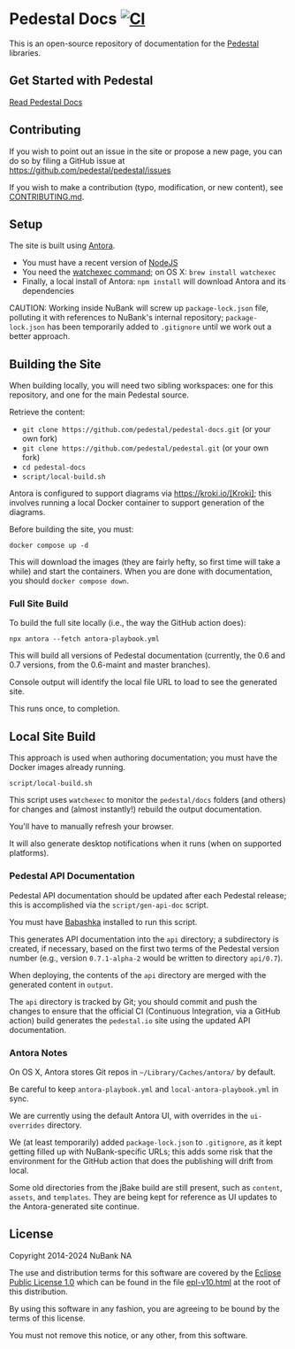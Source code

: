 # Pedestal Docs [![CI](https://github.com/pedestal/pedestal-docs/actions/workflows/ci.yml/badge.svg)](https://github.com/pedestal/pedestal-docs/actions/workflows/ci.yml)

This is an open-source repository of documentation for the
[Pedestal](https://github.com/pedestal/pedestal) libraries.

## Get Started with Pedestal

[Read Pedestal Docs](http://pedestal.io)

##  Contributing

If you wish to point out an issue in the site or propose a new page,
you can do so by filing a GitHub issue at
https://github.com/pedestal/pedestal/issues

If you wish to make a contribution (typo, modification, or new
content), see [CONTRIBUTING.md](./CONTRIBUTING.md).

## Setup

The site is built using [Antora](https://antora.org/).

* You must have a recent version of [NodeJS](https://nodejs.org/)
* You need the  [watchexec command](https://github.com/watchexec/watchexec); on OS X: `brew install watchexec`
* Finally, a local install of Antora: `npm install` will download Antora and its dependencies

CAUTION: Working inside NuBank will screw up `package-lock.json` file, polluting it with references to NuBank's internal repository; 
`package-lock.json` has been temporarily added to `.gitignore` until we work out a better approach.

## Building the Site

When building locally, you will need two sibling workspaces: one for this repository, and one for the main
Pedestal source.

Retrieve the content:

* `git clone https://github.com/pedestal/pedestal-docs.git` (or your own fork)
* `git clone https://github.com/pedestal/pedestal.git` (or your own fork)
* `cd pedestal-docs`
* `script/local-build.sh`

Antora is configured to support diagrams via https://kroki.io/[Kroki]; this involves
running a local Docker container to support generation of the diagrams.

Before building the site, you must:

    docker compose up -d

This will download the images (they are fairly hefty, so first time will take a while) and start the containers.
When you are done with documentation, you should `docker compose down`.

### Full Site Build

To build the full site locally (i.e., the way the GitHub action does):

    npx antora --fetch antora-playbook.yml

This will build all versions of Pedestal documentation (currently, the 0.6 and 0.7 versions,
from the 0.6-maint and master branches).

Console output will identify the local file URL to load to see the generated site.

This runs once, to completion.

## Local Site Build

This approach is used when authoring documentation; you must have the Docker images already running.

    script/local-build.sh

This script uses `watchexec` to monitor the `pedestal/docs` folders (and others) for changes and (almost instantly!)
rebuild the output documentation.

You'll have to manually refresh your browser.

It will also generate desktop notifications when it runs (when on supported platforms).

### Pedestal API Documentation

Pedestal API documentation should be updated after each Pedestal release; this is accomplished via
the `script/gen-api-doc` script.

You must have [Babashka](https://github.com/babashka/babashka) installed to run this script.

This generates API documentation into the `api` directory; a subdirectory is created, if necessary,
based on the first two terms of the Pedestal version number (e.g., version `0.7.1-alpha-2` would be
written to directory `api/0.7`). 

When deploying, the contents of the `api` directory are merged with the generated content in `output`.

The `api` directory is tracked by Git; you should commit and push the changes to ensure that the
official CI (Continuous Integration, via a GitHub action) build generates the `pedestal.io` site using
the updated API documentation.

### Antora Notes
 
On OS X, Antora stores Git repos in `~/Library/Caches/antora/` by default.

Be careful to keep `antora-playbook.yml` and `local-antora-playbook.yml` in sync.

We are currently using the default Antora UI, with overrides in the `ui-overrides` directory.

We (at least temporarily) added `package-lock.json` to `.gitignore`, as it kept getting filled up
with NuBank-specific URLs; this adds some risk that the environment for the GitHub action that does
the publishing will drift from local.

Some old directories from the jBake build are still present, such as `content`, `assets`,
and `templates`.  They are being kept for reference as UI updates to the Antora-generated
site continue.

License
-------
Copyright 2014-2024 NuBank NA

The use and distribution terms for this software are covered by the
[Eclipse Public License 1.0](http://opensource.org/licenses/eclipse-1.0)
which can be found in the file [epl-v10.html](epl-v10.html) at the root of this
distribution.

By using this software in any fashion, you are agreeing to be bound by
the terms of this license.

You must not remove this notice, or any other, from this software.
